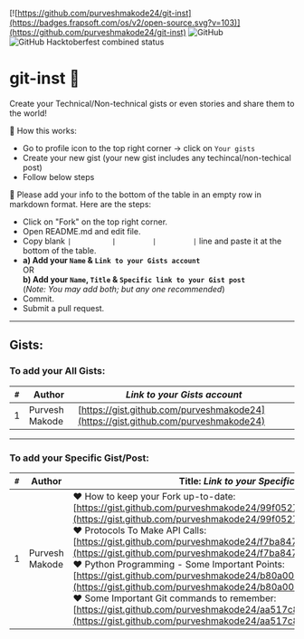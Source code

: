 [![https://github.com/purveshmakode24/git-inst](https://badges.frapsoft.com/os/v2/open-source.svg?v=103)](https://github.com/purveshmakode24/git-inst)
![GitHub](https://img.shields.io/github/license/purveshmakode24/git-inst?style=flat-square)
![GitHub Hacktoberfest combined status](https://img.shields.io/github/hacktoberfest/2020/purveshmakode24/git-inst?color=%237057ff&label=hacktoberfest%202020&style=flat-square)

# git-inst 📑

Create your Technical/Non-technical gists or even stories and share them to the world!

🔹 How this works:
- Go to profile icon to the top right corner -> click on `Your gists` 
- Create your new gist (your new gist includes any techincal/non-techical post)
- Follow below steps 

🔹 Please add your info to the bottom of the table in an empty row in markdown format. Here are the steps:
- Click on "Fork" on the top right corner. 
- Open README.md and edit file.
- Copy blank `|          |         |         |` line and paste it at the bottom of the table. 
- **a) Add your `Name` & `Link to your Gists account`** <br>
    OR <br> 
  **b) Add your `Name`, `Title` & `Specific link to your Gist post`**   
  (_Note: You may add both; but any one recommended_)     
- Commit.
- Submit a pull request. 

---

## Gists:


### To add your **All Gists**:         


| `#` | Author             | _Link to your Gists account_  |
| --- | ---                | ---                           |
| 1 | Purvesh Makode      | [https://gist.github.com/purveshmakode24](https://gist.github.com/purveshmakode24) |

---
              
### To add your **Specific Gist/Post**:              

| `#` | Author             | Title: _Link to your Specific Gist Post_  |
| --- | ---                | ---                                       | 
| 1 | Purvesh Makode | ♥️ How to keep your Fork up-to-date: <br> [https://gist.github.com/purveshmakode24/99f052732ec13e70806f09b80d259ec9](https://gist.github.com/purveshmakode24/99f052732ec13e70806f09b80d259ec9) <br> ♥️ Protocols To Make API Calls: <br> [https://gist.github.com/purveshmakode24/f7ba84725051b5650b29ebe7aeea4ba2](https://gist.github.com/purveshmakode24/f7ba84725051b5650b29ebe7aeea4ba2) <br> ♥️ Python Programming - Some Important Points: <br> [https://gist.github.com/purveshmakode24/b80a0004532e31cb7c0e3d3c981f293c](https://gist.github.com/purveshmakode24/b80a0004532e31cb7c0e3d3c981f293c) <br> ♥️ Some Important Git commands to remember: <br> [https://gist.github.com/purveshmakode24/aa517c8bca568c67a4ef5180a44f2936](https://gist.github.com/purveshmakode24/aa517c8bca568c67a4ef5180a44f2936) |
